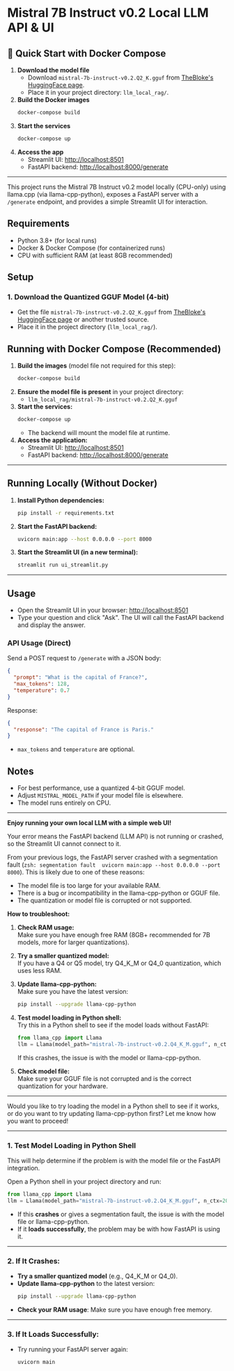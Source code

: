 # Mistral 7B Instruct v0.2 Local LLM API & UI

## 🚀 Quick Start with Docker Compose

1. **Download the model file**
   - Download `mistral-7b-instruct-v0.2.Q2_K.gguf` from [TheBloke's HuggingFace page](https://huggingface.co/TheBloke/Mistral-7B-Instruct-v0.2-GGUF).
   - Place it in your project directory: `llm_local_rag/`.
2. **Build the Docker images**
   ```bash
   docker-compose build
   ```
3. **Start the services**
   ```bash
   docker-compose up
   ```
4. **Access the app**
   - Streamlit UI: [http://localhost:8501](http://localhost:8501)
   - FastAPI backend: [http://localhost:8000/generate](http://localhost:8000/generate)

---

This project runs the Mistral 7B Instruct v0.2 model locally (CPU-only) using llama.cpp (via llama-cpp-python), exposes a FastAPI server with a `/generate` endpoint, and provides a simple Streamlit UI for interaction.

## Requirements
- Python 3.8+ (for local runs)
- Docker & Docker Compose (for containerized runs)
- CPU with sufficient RAM (at least 8GB recommended)

## Setup

### 1. Download the Quantized GGUF Model (4-bit)
- Get the file `mistral-7b-instruct-v0.2.Q2_K.gguf` from [TheBloke's HuggingFace page](https://huggingface.co/TheBloke/Mistral-7B-Instruct-v0.2-GGUF) or another trusted source.
- Place it in the project directory (`llm_local_rag/`).

## Running with Docker Compose (Recommended)

1. **Build the images** (model file not required for this step):
   ```bash
   docker-compose build
   ```
2. **Ensure the model file is present** in your project directory:
   - `llm_local_rag/mistral-7b-instruct-v0.2.Q2_K.gguf`
3. **Start the services:**
   ```bash
   docker-compose up
   ```
   - The backend will mount the model file at runtime.
4. **Access the application:**
   - Streamlit UI: [http://localhost:8501](http://localhost:8501)
   - FastAPI backend: [http://localhost:8000/generate](http://localhost:8000/generate)

---

## Running Locally (Without Docker)

1. **Install Python dependencies:**
   ```bash
   pip install -r requirements.txt
   ```
2. **Start the FastAPI backend:**
   ```bash
   uvicorn main:app --host 0.0.0.0 --port 8000
   ```
3. **Start the Streamlit UI (in a new terminal):**
   ```bash
   streamlit run ui_streamlit.py
   ```

---

## Usage
- Open the Streamlit UI in your browser: [http://localhost:8501](http://localhost:8501)
- Type your question and click "Ask". The UI will call the FastAPI backend and display the answer.

### API Usage (Direct)
Send a POST request to `/generate` with a JSON body:
```json
{
  "prompt": "What is the capital of France?",
  "max_tokens": 128,
  "temperature": 0.7
}
```
Response:
```json
{
  "response": "The capital of France is Paris."
}
```
- `max_tokens` and `temperature` are optional.

## Notes
- For best performance, use a quantized 4-bit GGUF model.
- Adjust `MISTRAL_MODEL_PATH` if your model file is elsewhere.
- The model runs entirely on CPU.

---

**Enjoy running your own local LLM with a simple web UI!** 

Your error means the FastAPI backend (LLM API) is not running or crashed, so the Streamlit UI cannot connect to it.

From your previous logs, the FastAPI server crashed with a segmentation fault (`zsh: segmentation fault  uvicorn main:app --host 0.0.0.0 --port 8000`). This is likely due to one of these reasons:
- The model file is too large for your available RAM.
- There is a bug or incompatibility in the llama-cpp-python or GGUF file.
- The quantization or model file is corrupted or not supported.

**How to troubleshoot:**

1. **Check RAM usage:**  
   Make sure you have enough free RAM (8GB+ recommended for 7B models, more for larger quantizations).

2. **Try a smaller quantized model:**  
   If you have a Q4 or Q5 model, try Q4_K_M or Q4_0 quantization, which uses less RAM.

3. **Update llama-cpp-python:**  
   Make sure you have the latest version:
   ```bash
   pip install --upgrade llama-cpp-python
   ```

4. **Test model loading in Python shell:**  
   Try this in a Python shell to see if the model loads without FastAPI:
   ```python
   from llama_cpp import Llama
   llm = Llama(model_path="mistral-7b-instruct-v0.2.Q4_K_M.gguf", n_ctx=2048, n_threads=4, n_gpu_layers=0)
   ```
   If this crashes, the issue is with the model or llama-cpp-python.

5. **Check model file:**  
   Make sure your GGUF file is not corrupted and is the correct quantization for your hardware.

---

Would you like to try loading the model in a Python shell to see if it works, or do you want to try updating llama-cpp-python first? Let me know how you want to proceed! 

---

### 1. **Test Model Loading in Python Shell**

This will help determine if the problem is with the model file or the FastAPI integration.

Open a Python shell in your project directory and run:
```python
from llama_cpp import Llama
llm = Llama(model_path="mistral-7b-instruct-v0.2.Q4_K_M.gguf", n_ctx=2048, n_threads=4, n_gpu_layers=0)
```
- If this **crashes** or gives a segmentation fault, the issue is with the model file or llama-cpp-python.
- If it **loads successfully**, the problem may be with how FastAPI is using it.

---

### 2. **If It Crashes:**

- **Try a smaller quantized model** (e.g., Q4_K_M or Q4_0).
- **Update llama-cpp-python** to the latest version:
  ```bash
  pip install --upgrade llama-cpp-python
  ```
- **Check your RAM usage**: Make sure you have enough free memory.

---

### 3. **If It Loads Successfully:**

- Try running your FastAPI server again:
  ```bash
  uvicorn main 
